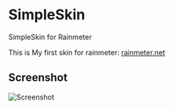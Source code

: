 SimpleSkin
==========

SimpleSkin for Rainmeter

This is My first skin for rainmeter: [rainmeter.net](http://rainmeter.net)

## Screenshot

![Screenshot](http://i.imgur.com/FlbXj34.png)
